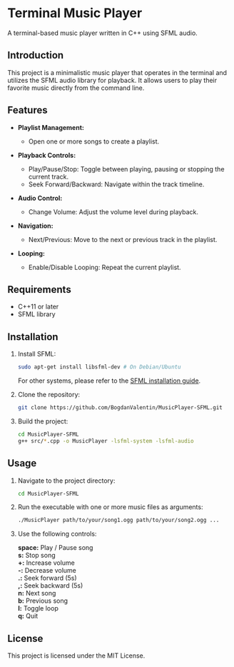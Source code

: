 # Terminal Music Player

A terminal-based music player written in C++ using SFML audio.

## Introduction

This project is a minimalistic music player that operates in the terminal and utilizes the SFML audio library for playback. It allows users to play their favorite music directly from the command line.

## Features

- **Playlist Management:**
  - Open one or more songs to create a playlist.

- **Playback Controls:**
  - Play/Pause/Stop: Toggle between playing, pausing or stopping the current track.
  - Seek Forward/Backward: Navigate within the track timeline.

- **Audio Control:**
  - Change Volume: Adjust the volume level during playback.
  
- **Navigation:**
  - Next/Previous: Move to the next or previous track in the playlist.

- **Looping:**
  - Enable/Disable Looping: Repeat the current playlist.

## Requirements

- C++11 or later
- SFML library

## Installation

1. Install SFML:

    ```bash
    sudo apt-get install libsfml-dev # On Debian/Ubuntu
    ```

    For other systems, please refer to the [SFML installation guide](https://www.sfml-dev.org/tutorials/2.5/start-linux.php).

2. Clone the repository:

    ```bash
    git clone https://github.com/BogdanValentin/MusicPlayer-SFML.git
    ```

3. Build the project:

    ```bash
    cd MusicPlayer-SFML
    g++ src/*.cpp -o MusicPlayer -lsfml-system -lsfml-audio
    ```

## Usage

1. Navigate to the project directory:

    ```bash
    cd MusicPlayer-SFML
    ```

2. Run the executable with one or more music files as arguments:

    ```bash
    ./MusicPlayer path/to/your/song1.ogg path/to/your/song2.ogg ...
    ```

3. Use the following controls:

    **space:** Play / Pause song  
    **s:** Stop song  
    **+:** Increase volume  
    **-:** Decrease volume  
    **.:** Seek forward  (5s)  
    **,:** Seek backward (5s)  
    **n:** Next song  
    **b:** Previous song  
    **l:** Toggle loop  
    **q:** Quit

## License
This project is licensed under the MIT License.
